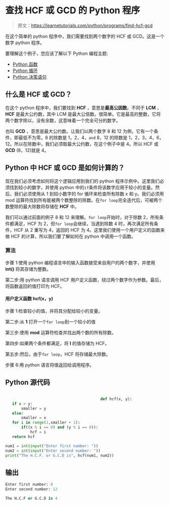 # 查找 HCF 或 GCD 的 Python 程序

> 原文：<https://learnetutorials.com/python/programs/find-hcf-gcd>

在这个简单的 python 程序中，我们需要找到两个数字的 HCF 或 GCD。这是一个数字 python 程序。

要理解这个例子，您应该了解以下 Python 编程主题:

*   [Python 函数](../../python/python-functions-tutorials "Python functions")
*   [Python 循环](../../python/python-loop-tutorials "Loops in Python")
*   [Python 决策语句](../../python/decision-making-statements "Python decision making statements")

## 什么是 HCF 或 GCD？

在这个 python 程序中，我们要找到 **HCF** ，意思是**最高公因数**。不同于 **LCM** ， **HCF** 是最大公约数，其中 LCM 是最大公倍数。很简单。它是最高的整数，它将两个数字除以，没有余数，这意味着一个完全可分的数字。

也叫 **GCD** ，意思是最大公约数。让我们以两个数字 8 和 12 为例，它有一个条件，即最低不为零。8 的除数是 1，2，4，`and` 8，12 的除数是 1，2，3，4，6，12。所以在除数中，我们必须取最大公约数，在这个例子中是 4。所以 HCF 或 **GCD** (8，12)就是 4。

## Python 中 HCF 或 GCD 是如何计算的？

现在我们必须考虑如何将这个逻辑应用到我们的 python 程序示例中。这里我们必须找到较小的数字，并使用 python 中的`if`条件将该数字应用于较小的变量。然后，我们必须使用从 1 到较小数字的 for 循环来检查所有除数 x 和 y。我们必须用 mod 运算符找到所有能被两个数整除的除数。在`for loop`完全迭代后，可被两个数整除的最大除数将存储在 **HCF** 中。

我们可以通过前面的例子 8 和 12 来理解。`for loop`开始时，对于除数 2，所有条件都满足，HCF 为 2，但`for loop`会继续，当遇到除数 4 时，再次满足所有条件，HCF 从 2 重写为 4，返回的 HCF 为 4。这里我们使用一个用户定义的函数来做 HCF 的计算，所以我们要了解如何在 python 中调用一个函数。

### 算法

步骤 1:使用 python 编程语言中的输入函数接受来自用户的两个数字，并使用 **int()** 将其存储为整数。

第二步:用 python 语言调用 HCF 用户定义函数，绕过两个数字作为参数。最后，将函数返回的值打印为 HCF。

#### 用户定义函数 **hcf(x，y)**

步骤 1:检查较小的值，并将其分配给较小的变量。

第二步:从 **1** 打开一个`for loop`到一个较小的值

第三步:使用 **mod** 运算符检查并找出两个数的所有除数。

第四步:如果两个条件都满足，将 **I** 的值存储为 HCF。

第五步:然后，由于`for loop`，HCF 将存储最大除数。

步骤 6:用 python 语言将值返回给调用程序。

## Python 源代码

```py

                                          def hcf(x, y):  
   if x > y:  
       smaller = y  
   else:  
       smaller = x  
   for i in range(1,smaller + 1):  
       if((x % i == 0) and (y % i == 0)):  
           hcf = i  
   return hcf  

num1 = int(input("Enter first number: "))  
num2 = int(input("Enter second number: "))  
print("The H.C.F. or G.C.D is", hcf(num1, num2)) 

```

## 输出

```py
Enter first number: 8
Enter second number: 12

The H.C.F or G.C.D is 4
```